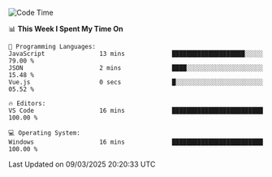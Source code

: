 
<!--START_SECTION:waka-->
![Code Time](http://img.shields.io/badge/Code%20Time-736%20hrs%203%20mins-blue)

📊 **This Week I Spent My Time On** 

```text
💬 Programming Languages: 
JavaScript               13 mins             ████████████████████░░░░░   79.00 % 
JSON                     2 mins              ████░░░░░░░░░░░░░░░░░░░░░   15.48 % 
Vue.js                   0 secs              █░░░░░░░░░░░░░░░░░░░░░░░░   05.52 % 

🔥 Editors: 
VS Code                  16 mins             █████████████████████████   100.00 % 

💻 Operating System: 
Windows                  16 mins             █████████████████████████   100.00 % 
```


 Last Updated on 09/03/2025 20:20:33 UTC
<!--END_SECTION:waka-->
